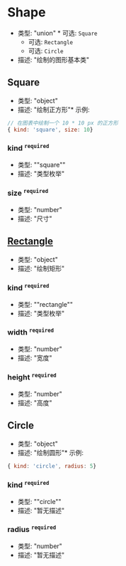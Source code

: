 # Shape

*   类型: "union"  \* 可选: `Square`
    *   可选: `Rectangle`
    *   可选: `Circle`
*   描述: "绘制的图形基本类"

## Square

*   类型: "object"
*   描述: "绘制正方形"\* 示例:

```js
// 在图表中绘制一个 10 * 10 px 的正方形
{ kind: 'square', size: 10} 
```

### kind <sup>`required`</sup>

*   类型: ""square""
*   描述: "类型枚举"

### size <sup>`required`</sup>

*   类型: "number"
*   描述: "尺寸"

## [Rectangle](#Rectangle)

*   类型: "object"
*   描述: "绘制矩形"

### kind <sup>`required`</sup>

*   类型: ""rectangle""
*   描述: "类型枚举"

### width <sup>`required`</sup>

*   类型: "number"
*   描述: "宽度"

### height <sup>`required`</sup>

*   类型: "number"
*   描述: "高度"

## Circle

*   类型: "object"
*   描述: "绘制圆形"\* 示例:

```js
{ kind: 'circle', radius: 5} 
```

### kind <sup>`required`</sup>

*   类型: ""circle""
*   描述: "暂无描述"

### radius <sup>`required`</sup>

*   类型: "number"
*   描述: "暂无描述"
